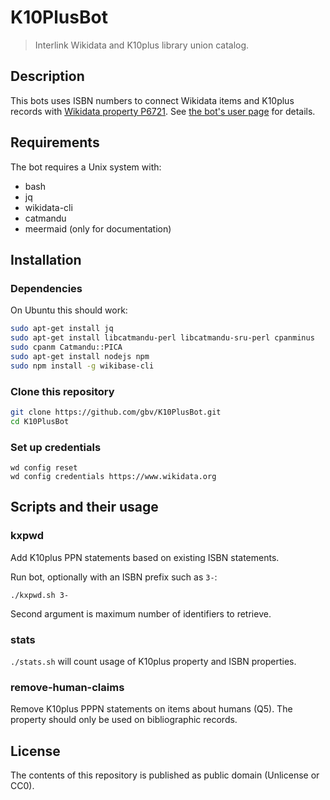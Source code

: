 # K10PlusBot

> Interlink Wikidata and K10plus library union catalog.

## Description

This bots uses ISBN numbers to connect Wikidata items and K10plus records with [Wikidata property P6721](https://www.wikidata.org/wiki/Property:P6721). See [the bot's user page](https://www.wikidata.org/wiki/User:K10PlusBot) for details.

## Requirements

The bot requires a Unix system with:

* bash
* jq
* wikidata-cli
* catmandu
* meermaid (only for documentation)

## Installation

### Dependencies

On Ubuntu this should work:

~~~bash
sudo apt-get install jq 
sudo apt-get install libcatmandu-perl libcatmandu-sru-perl cpanminus
sudo cpanm Catmandu::PICA
sudo apt-get install nodejs npm
sudo npm install -g wikibase-cli
~~~

### Clone this repository

~~~bash
git clone https://github.com/gbv/K10PlusBot.git
cd K10PlusBot
~~~

### Set up credentials

    wd config reset
    wd config credentials https://www.wikidata.org

## Scripts and their usage

### kxpwd

Add K10plus PPN statements based on existing ISBN statements.

Run bot, optionally with an ISBN prefix such as `3-`:

    ./kxpwd.sh 3-

Second argument is maximum number of identifiers to retrieve.

### stats

`./stats.sh` will count usage of K10plus property and ISBN properties.

### remove-human-claims

Remove K10plus PPPN statements on items about humans (Q5). The property should only be used on bibliographic records.

## License

The contents of this repository is published as public domain (Unlicense or CC0).
